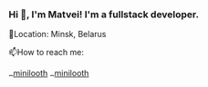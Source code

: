 ### Hi 👋, I'm Matvei! I'm a fullstack developer.

📍Location: Minsk, Belarus

📫How to reach me:

<a href="https://linkedin.com/in/minilooth" target="blank"><img align="center" src="https://raw.githubusercontent.com/rahuldkjain/github-profile-readme-generator/master/src/images/icons/Social/linked-in-alt.svg" alt="minilooth" height="8" width="8" />minilooth</a>
<a href="https://instagram.com/minilooth" target="blank"><img align="center" src="https://raw.githubusercontent.com/rahuldkjain/github-profile-readme-generator/master/src/images/icons/Social/instagram.svg" alt="minilooth" height="8" width="8" />minilooth</a>

<!--
**minilooth/minilooth** is a ✨ _special_ ✨ repository because its `README.md` (this file) appears on your GitHub profile.

Here are some ideas to get you started:

- 🔭 I’m currently working on ...
- 🌱 I’m currently learning ...
- 👯 I’m looking to collaborate on ...
- 🤔 I’m looking for help with ...
- 💬 Ask me about ...
- 📫 How to reach me: ...
- 😄 Pronouns: ...
- ⚡ Fun fact: ...
-->
